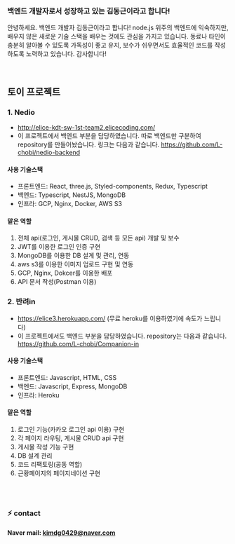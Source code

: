 ### 백엔드 개발자로서 성장하고 있는 김동근이라고 합니다!
안녕하세요. 백엔드 개발자 김동근이라고 합니다! node.js 위주의 백엔드에 익숙하지만, 배우지 않은 새로운 기술 스택을 배우는 것에도 관심을 가지고 있습니다. 동료나 타인이 충분히 알아볼 수 있도록 가독성이 좋고 유지, 보수가 쉬우면서도 효율적인 코드를 작성하도록 노력하고 있습니다. 감사합니다! 

<br/>

## 토이 프로젝트
### 1. Nedio
- http://elice-kdt-sw-1st-team2.elicecoding.com/
- 이 프로젝트에서 백엔드 부분을 담당하였습니다. 따로 백엔드만 구분하여 repository를 만들어놨습니다. 링크는 다음과 같습니다. https://github.com/L-chobi/nedio-backend

#### 사용 기술스택
- 프론트엔드: React, three.js, Styled-components, Redux, Typescript
- 백엔드: Typescript, NestJS, MongoDB
- 인프라: GCP, Nginx, Docker, AWS S3

#### 맡은 역할
1. 전체 api(로그인, 게시물 CRUD, 검색 등 모든 api) 개발 및 보수
2. JWT를 이용한 로그인 인증 구현
3. MongoDB를 이용한 DB 설계 및 관리, 연동
4. aws s3를 이용한 이미지 업로드 구현 및 연동
5. GCP, Nginx, Dokcer를 이용한 배포
6. API 문서 작성(Postman 이용)

### 2. 반려in
- https://elice3.herokuapp.com/ (무료 heroku를 이용하였기에 속도가 느립니다)
- 이 프로젝트에서도 백엔드 부분을 담당하였습니다. repository는 다음과 같습니다. https://github.com/L-chobi/Companion-in

#### 사용 기술스택
- 프론트엔드: Javascript, HTML, CSS
- 백엔드: Javascript, Express, MongoDB
- 인프라: Heroku

#### 맡은 역할
1. 로그인 기능(카카오 로그인 api 이용) 구현
2. 각 페이지 라우팅, 게시물 CRUD api 구현
3. 게시물 작성 기능 구현
4. DB 설계 관리
5. 코드 리팩토링(공동 역할)
6. 근황페이지의 페이지네이션 구현

<!--
**L-chobi/L-chobi** is a ✨ _special_ ✨ repository because its `README.md` (this file) appears on your GitHub profile.

Here are some ideas to get you started:

- 🔭 I’m currently working on ...
- 🌱 I’m currently learning ...
- 👯 I’m looking to collaborate on ...
- 🤔 I’m looking for help with ...
- 💬 Ask me about ...
- 📫 How to reach me: ...
- 😄 Pronouns: ...
- ⚡ Fun fact: ...
-->

<br/><br/>
### ⚡ contact
#### Naver mail: kimdg0429@naver.com
